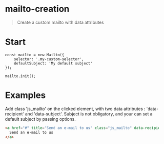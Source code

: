 # mailto-creation

> Create a custom mailto with data attributes

# Start

```
const mailto = new Mailto({
    selector: '.my-custom-selector',
    defaultSubject: 'My default subject'
});
```

```
mailto.init();
```

# Examples

Add class 'js_mailto' on the clicked element, with two data attributes : 'data-recipient' and 'data-subject'.
Subject is not obligatory, and your can set a default subject by passing options.

```html
<a href="#" title="Send an e-mail to us" class="js_mailto" data-recipient="john@mailto-creation.fr" data-subject="Contact from website">
  Send an e-mail to us
</a>
```

